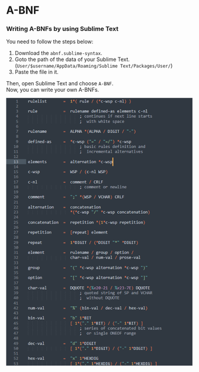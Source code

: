 # A-BNF  

### Writing A-BNFs by using Sublime Text  

You need to follow the steps below:  

1. Download the `abnf.sublime-syntax`.  
2. Goto the path of the data of your Sublime Text. (`User/$username/AppData/Roaming/Sublime Text/Packages/User/`) 
3. Paste the file in it.  

Then, open Sublime Text and choose `A-BNF`.  
Now, you can write your own A-BNFs.  

![example](./img1.png)  
